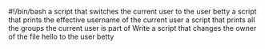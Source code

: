 #!/bin/bash
a script that switches the current user to the user betty
a script that prints the effective username of the current user
a script that prints all the groups the current user is part of
Write a script that changes the owner of the file hello to the user betty
